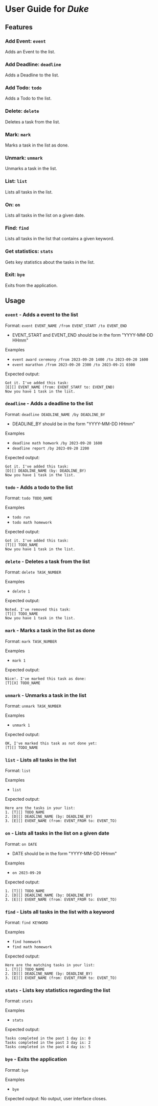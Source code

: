 # User Guide for _Duke_

## Features 

### Add Event: ```event```

Adds an Event to the list.

### Add Deadline: ```deadline```

Adds a Deadline to the list.

### Add Todo: ```todo```

Adds a Todo to the list.

### Delete: ```delete```

Deletes a task from the list.

### Mark: ```mark```

Marks a task in the list as done.

### Unmark: ```unmark```

Unmarks a task in the list.

### List: ```list```

Lists all tasks in the list.

### On: ```on```

Lists all tasks in the list on a given date.

### Find: ```find```

Lists all tasks in the list that contains a given keyword.

### Get statistics: ```stats```

Gets key statistics about the tasks in the list.

### Exit: ```bye```

Exits from the application.

## Usage

### `event` - Adds a event to the list

Format: ```event EVENT_NAME /from EVENT_START /to EVENT_END```

* EVENT_START and EVENT_END should be in the form "YYYY-MM-DD HHmm"

Examples
* ```event award ceremony /from 2023-09-20 1400 /to 2023-09-20 1600```
* ```event marathon /from 2023-09-20 2300 /to 2023-09-21 0300```

Expected output:

```
Got it. I've added this task:
[E][] EVENT_NAME (from: EVENT_START to: EVENT_END)
Now you have 1 task in the list.
```
### `deadline` - Adds a deadline to the list

Format: ```deadline DEADLINE_NAME /by DEADLINE_BY```

* DEADLINE_BY should be in the form "YYYY-MM-DD HHmm"

Examples
* ```deadline math homwork /by 2023-09-20 1600```
* ```deadline report /by 2023-09-20 2200```

Expected output:

```
Got it. I've added this task:
[D][] DEADLINE_NAME (by: DEADLINE_BY)
Now you have 1 task in the list.
```

### `todo` - Adds a todo to the list

Format: ```todo TODO_NAME```

Examples
* ```todo run```
* ```todo math homework```

Expected output:

```
Got it. I've added this task:
[T][] TODO_NAME
Now you have 1 task in the list.
```

### `delete` - Deletes a task from the list

Format: ```delete TASK_NUMBER```

Examples
* ```delete 1```

Expected output:

```
Noted. I've removed this task:
[T][] TODO_NAME
Now you have 1 task in the list.
```

### `mark` - Marks a task in the list as done

Format: ```mark TASK_NUMBER```

Examples
* ```mark 1```

Expected output:

```
Nice!. I've marked this task as done:
[T][X] TODO_NAME
```

### `unmark` - Unmarks a task in the list

Format: ```unmark TASK_NUMBER```

Examples
* ```unmark 1```

Expected output:

```
OK, I've marked this task as not done yet:
[T][] TODO_NAME
```

### `list` - Lists all tasks in the list

Format: ```list```

Examples
* ```list```

Expected output:

```
Here are the tasks in your list:
1. [T][] TODO_NAME
2. [D][] DEADLINE_NAME (by: DEADLINE_BY)
3. [E][] EVENT_NAME (from: EVENT_FROM to: EVENT_TO)
```

### `on` - Lists all tasks in the list on a given date

Format: ```on DATE```
* DATE should be in the form "YYYY-MM-DD HHmm"

Examples
* ```on 2023-09-20```

Expected output:

```
1. [T][] TODO_NAME
2. [D][] DEADLINE_NAME (by: DEADLINE_BY)
3. [E][] EVENT_NAME (from: EVENT_FROM to: EVENT_TO)
```

### `find` - Lists all tasks in the list with a keyword

Format: ```find KEYWORD```

Examples
* ```find homework```
* ```find math homework```

Expected output:

```
Here are the matching tasks in your list:
1. [T][] TODO_NAME
2. [D][] DEADLINE_NAME (by: DEADLINE_BY)
3. [E][] EVENT_NAME (from: EVENT_FROM to: EVENT_TO)
```

### `stats` - Lists key statistics regarding the list

Format: ```stats```

Examples
* ```stats```

Expected output:

```
Tasks completed in the past 1 day is: 0
Tasks completed in the past 3 day is: 2
Tasks completed in the past 4 day is: 5
```

### `bye` - Exits the application

Format: ```bye```

Examples
* ```bye```

Expected output:
No output, user interface closes.
